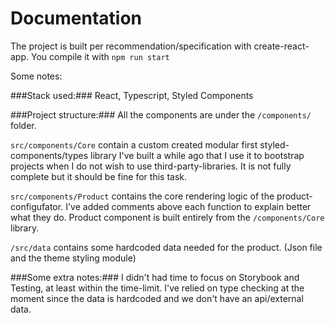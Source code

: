 # Documentation #

The project is built per recommendation/specification with create-react-app. 
You compile it with  `npm run start`

Some notes:

###Stack used:###
React, Typescript, Styled Components

###Project structure:###
All the components are under the `/components/` folder.

`src/components/Core` contain a custom created modular first styled-components/types library I've built a while ago 
that I use it to bootstrap projects when I do not wish to use third-party-libraries. It is not fully complete but
it should be fine for this task.

`src/components/Product` contains the core rendering logic of the product-configufator. I've added comments above each
function to explain better what they do. Product component is built entirely from the `/components/Core` library.

`/src/data` contains some hardcoded data needed for the product. (Json file and the theme styling module)


###Some extra notes:###
I didn't had time to focus on Storybook and Testing, at least within the time-limit. I've relied on type checking at the
moment since the data is hardcoded and we don't have an api/external data.


